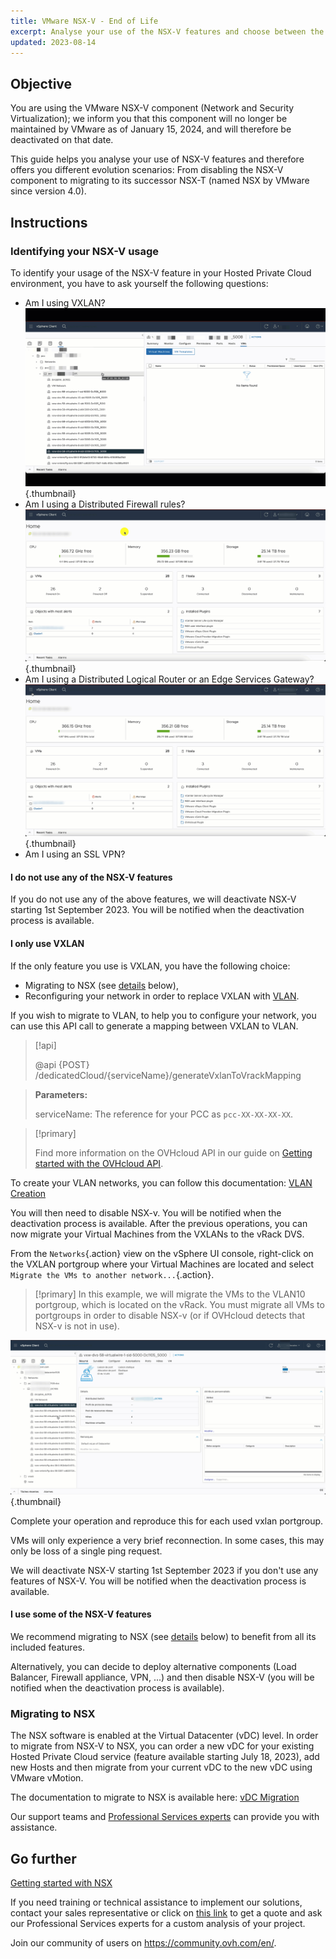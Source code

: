```yaml
---
title: VMware NSX-V - End of Life
excerpt: Analyse your use of the NSX-V features and choose between the different evolution scenarios, from disabling the NSX-V component to the migration to NSX
updated: 2023-08-14
---
```


## Objective

You are using the VMware NSX-V component (Network and Security Virtualization); we inform you that this component will no longer be maintained by VMware as of January 15, 2024, and will therefore be deactivated on that date.

This guide helps you analyse your use of NSX-V features and therefore offers you different evolution scenarios: From disabling the NSX-V component to migrating to its successor NSX-T (named NSX by VMware since version 4.0).

## Instructions

### Identifying your NSX-V usage

To identify your usage of the NSX-V feature in your Hosted Private Cloud environment, you have to ask yourself the following questions:

- Am I using VXLAN?
![NSX VXLAN](images/vxlan.gif){.thumbnail}
- Am I using a Distributed Firewall rules?
![NSX DFW](images/DFW.gif){.thumbnail}
- Am I using a Distributed Logical Router or an Edge Services Gateway?
![NSX DFW](images/dlr-edge.gif){.thumbnail}
- Am I using an SSL VPN?

#### I do not use any of the NSX-V features

If you do not use any of the above features, we will deactivate NSX-V starting 1st September 2023. 
You will be notified when the deactivation process is available.

#### I only use VXLAN

If the only feature you use is VXLAN, you have the following choice:

- Migrating to NSX (see [details](#migration) below),
- Reconfiguring your network in order to replace VXLAN with [VLAN](/pages/cloud/private-cloud/creation_vlan).

If you wish to migrate to VLAN, to help you to configure your network, you can use this API call to generate a mapping between VXLAN to VLAN.

> [!api]
>
> @api {POST} /dedicatedCloud/{serviceName}/generateVxlanToVrackMapping
>

> **Parameters:**
>
> serviceName: The reference for your PCC as `pcc-XX-XX-XX-XX`.

> [!primary]
>
>  Find more information on the OVHcloud API in our guide on [Getting started with the OVHcloud API](/pages/account/api/first-steps).

To create your VLAN networks, you can follow this documentation: [VLAN Creation](/pages/cloud/private-cloud/creation_vlan)

You will then need to disable NSX-v. You will be notified when the deactivation process is available.
After the previous operations, you can now migrate your Virtual Machines from the VXLANs to the vRack DVS.

From the `Networks`{.action} view on the vSphere UI console, right-click on the VXLAN portgroup where your Virtual Machines are located and select `Migrate the VMs to another network...`{.action}.

> [!primary]
> In this example, we will migrate the VMs to the VLAN10 portgroup, which is located on the vRack. You must migrate all VMs to portgroups in order to disable NSX-v (or if OVHcloud detects that NSX-v is not in use).

![NSX DVS](images/migration.gif){.thumbnail}

Complete your operation and reproduce this for each used vxlan portgroup.

VMs will only experience a very brief reconnection. In some cases, this may only be loss of a single ping request.

We will deactivate NSX-V starting 1st September 2023 if you don't use any features of NSX-V.
You will be notified when the deactivation process is available.

#### I use some of the NSX-V features

We recommend migrating to NSX (see [details](#migration) below) to benefit from all its included features.

Alternatively, you can decide to deploy alternative components (Load Balancer, Firewall appliance, VPN, ...) and then disable NSX-V (you will be notified when the deactivation process is available).

### Migrating to NSX <a name="migration"></a>

The NSX software is enabled at the Virtual Datacenter (vDC) level. In order to migrate from NSX-V to NSX, you can order a new vDC for your existing Hosted Private Cloud service (feature available starting July 18, 2023), add new Hosts and then migrate from your current vDC to the new vDC using VMware vMotion.

The documentation to migrate to NSX is available here: [vDC Migration](/pages/cloud/private-cloud/service-migration-vdc)

Our support teams and [Professional Services experts](https://www.ovhcloud.com/asia/professional-services/) can provide you with assistance.

## Go further <a name="gofurther"></a>

[Getting started with NSX](/pages/cloud/private-cloud/nsx-01-first-steps)

If you need training or technical assistance to implement our solutions, contact your sales representative or click on [this link](https://www.ovhcloud.com/asia/professional-services/) to get a quote and ask our Professional Services experts for a custom analysis of your project.

Join our community of users on <https://community.ovh.com/en/>.
